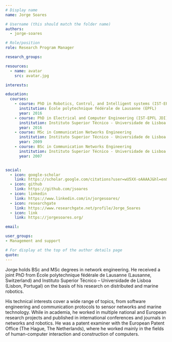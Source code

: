 ```yaml
---
# Display name
name: Jorge Soares

# Username (this should match the folder name)
authors:
  - jorge-soares

# Role/position
role: Research Program Manager

research_groups:

resources:
  - name: avatar
    src: avatar.jpg

interests:

education:
  courses:
    - course: PhD in Robotics, Control, and Intelligent systems (IST-EPFL JDI)
      institution: École polytechnique fédérale de Lausanne (EPFL)
      year: 2016
    - course: PhD in Electrical and Computer Engineering (IST-EPFL JDI)
      institution: Instituto Superior Técnico - Universidade de Lisboa (IST-UL)
      year: 2016
    - course: MSc in Communication Networks Engineering
      institution: Instituto Superior Técnico - Universidade de Lisboa (IST-UL)
      year: 2009
    - course: BSc in Communication Networks Engineering
      institution: Instituto Superior Técnico - Universidade de Lisboa (IST-UL)
      year: 2007              


social:
  - icon: google-scholar
    link: https://scholar.google.com/citations?user=wU5XX-oAAAAJ&hl=en&oi=sra
  - icon: github
    link: https://github.com/jsoares
  - icon: linkedin
    link: https://www.linkedin.com/in/jorgesoares/
  - icon: researchgate
    link: https://www.researchgate.net/profile/Jorge_Soares
  - icon: link
    link: https://jorgesoares.org/

email:

user_groups:
- Management and support

# For display at the top of the author details page
quote:
---
```


Jorge holds BSc and MSc degrees in network engineering. He received a joint PhD from École polytechnique fédérale de Lausanne (Lausanne, Switzerland) and Instituto Superior Técnico – Universidade de Lisboa (Lisbon, Portugal) on the basis of his research on distributed and marine robotics.

His technical interests cover a wide range of topics, from software engineering and communication protocols to sensor networks and marine technology. While in academia, he worked in multiple national and European research projects and published in international conferences and journals in networks and robotics. He was a patent examiner with the European Patent Office (The Hague, The Netherlands), where he worked mainly in the fields of human-computer interaction and construction of computers.

